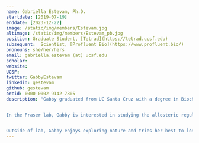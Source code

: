 ```yaml
---
name: Gabriella Estevam, Ph.D.
startdate: [2019-07-19]
enddate: [2023-12-22]
image: /static/img/members/Estevam.jpg
altimage: /static/img/members/Estevam_pb.jpg
position: Graduate Student, [Tetrad](https://tetrad.ucsf.edu)
subsequent:  Scientist, [Profluent Bio](https://www.profluent.bio/)
pronouns: she/her/hers
email: gabriella.estevam (at) ucsf.edu
scholar:
website:
UCSF:
twitter: GabbyEstevam
linkedin: gestevam
github: gestevam
orcid: 0000-0002-9142-7805
description: "Gabby graduated from UC Santa Cruz with a degree in Biochemistry and Molecular Biology. As an undergraduate, she studied the structure and dynamics of telomeres and telomerase under the mentorship of [Dr. Michael Stone](https://www.chemistry.ucsc.edu/about/directory-page.php?uid=mds), where her focus was on developing a high-throughput platform to study telomere lengthening.


In the Fraser lab, Gabby is interested in studying the allosteric regulation of kinase activity through molecular and structural biology.


Outside of lab, Gabby enjoys exploring nature and tries her best to longboard."
---
```

